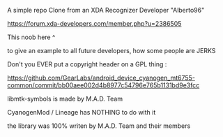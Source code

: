 A simple repo Clone from an XDA Recognizer Developer "Alberto96"

https://forum.xda-developers.com/member.php?u=2386505

This noob here ^

to give an example to all future developers, how some people are JERKS

Don't you EVER put a copyright header on a GPL thing :

https://github.com/GearLabs/android_device_cyanogen_mt6755-common/commit/bb00aee002d4b8977c54796e765b1131bd9e3fcc

libmtk-symbols is made by M.A.D. Team

CyanogenMod / Lineage has NOTHING to do with it

the library was 100% writen by M.A.D. Team and their members

